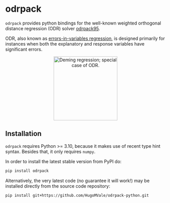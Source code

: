# odrpack

`odrpack` provides python bindings for the well-known weighted orthogonal distance regression
(ODR) solver [odrpack95].   

ODR, also known as [errors-in-variables regression], is designed primarily for instances when both
the explanatory and response variables have significant errors. 

<p align="center">
  <img src="https://upload.wikimedia.org/wikipedia/commons/thumb/8/81/Total_least_squares.svg/220px-Total_least_squares.svg.png" width="200" alt="Deming regression; special case of ODR.">
</p>

[errors-in-variables regression]: https://en.wikipedia.org/wiki/Errors-in-variables_models
[odrpack95]: https://github.com/HugoMVale/odrpack95

## Installation

`odrpack` requires Python >= 3.10, because it makes use of recent type hint syntax. Besides that,
it only requires `numpy`.

In order to install the latest stable version from PyPI do:

```bash
pip install odrpack
```

Alternatively, the very latest code (no guarantee it will work!) may be installed directly from
the source code repository:
```bash
pip install git+https://github.com/HugoMVale/odrpack-python.git
```

